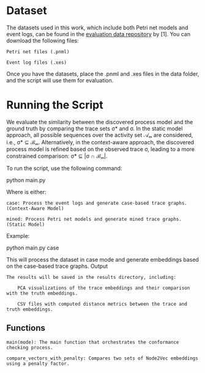 # Dataset
The datasets used in this work, which include both Petri net models and event logs, can be found in the [evaluation data repository](https://gitlab.com/dominiquesommers/thesis_data/-/tree/master?ref_type=heads) by [1]. You can download the following files:

    Petri net files (.pnml)

    Event log files (.xes)

Once you have the datasets, place the .pnml and .xes files in the data folder, and the script will use them for evaluation.

# Running the Script

We evaluate the similarity between the discovered process model and the ground truth by comparing the trace sets σ* and σ. In the static model approach, all possible sequences over the activity set 𝒜ₘ are considered, i.e., σ* ⊆ ℬₘ. Alternatively, in the context-aware approach, the discovered process model is refined based on the observed trace σ, leading to a more constrained comparison: σ* ⊆ |σ ∩ ℬₘ|.



To run the script, use the following command:

python main.py <mode>

Where <mode> is either:

    case: Process the event logs and generate case-based trace graphs. (Context-Aware Model)

    mined: Process Petri net models and generate mined trace graphs. (Static Model)

Example:

python main.py case

This will process the dataset in case mode and generate embeddings based on the case-based trace graphs.
Output

    The results will be saved in the results directory, including:

        PCA visualizations of the trace embeddings and their comparison with the truth embeddings.

        CSV files with computed distance metrics between the trace and truth embeddings.

## Functions

    main(mode): The main function that orchestrates the conformance checking process.

    compare_vectors_with_penalty: Compares two sets of Node2Vec embeddings using a penalty factor.

